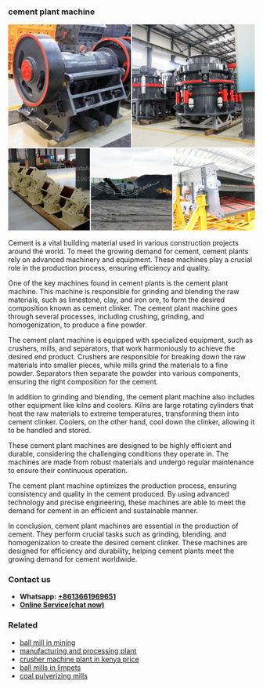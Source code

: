 <h3>cement plant machine</h3><img src='1708589260.jpg' alt=''><p>Cement is a vital building material used in various construction projects around the world. To meet the growing demand for cement, cement plants rely on advanced machinery and equipment. These machines play a crucial role in the production process, ensuring efficiency and quality.</p><p>One of the key machines found in cement plants is the cement plant machine. This machine is responsible for grinding and blending the raw materials, such as limestone, clay, and iron ore, to form the desired composition known as cement clinker. The cement plant machine goes through several processes, including crushing, grinding, and homogenization, to produce a fine powder.</p><p>The cement plant machine is equipped with specialized equipment, such as crushers, mills, and separators, that work harmoniously to achieve the desired end product. Crushers are responsible for breaking down the raw materials into smaller pieces, while mills grind the materials to a fine powder. Separators then separate the powder into various components, ensuring the right composition for the cement.</p><p>In addition to grinding and blending, the cement plant machine also includes other equipment like kilns and coolers. Kilns are large rotating cylinders that heat the raw materials to extreme temperatures, transforming them into cement clinker. Coolers, on the other hand, cool down the clinker, allowing it to be handled and stored.</p><p>These cement plant machines are designed to be highly efficient and durable, considering the challenging conditions they operate in. The machines are made from robust materials and undergo regular maintenance to ensure their continuous operation.</p><p>The cement plant machine optimizes the production process, ensuring consistency and quality in the cement produced. By using advanced technology and precise engineering, these machines are able to meet the demand for cement in an efficient and sustainable manner.</p><p>In conclusion, cement plant machines are essential in the production of cement. They perform crucial tasks such as grinding, blending, and homogenization to create the desired cement clinker. These machines are designed for efficiency and durability, helping cement plants meet the growing demand for cement worldwide.</p><h3>Contact us</h3><ul><li><strong>Whatsapp:&nbsp;<a href="https://wa.me/8613661969651">+8613661969651</a></strong></li><li><a href="https://swt.shibang-china.com/?git&amp;zhl&amp;cement plant machine"><strong>Online Service(chat now)</strong></a></li></ul><h3>Related</h3><ul><li><a href='ball mill in mining.md'>ball mill in mining</a></li><li><a href='manufacturing and processing plant.md'>manufacturing and processing plant</a></li><li><a href='crusher machine plant in kenya price.md'>crusher machine plant in kenya price</a></li><li><a href='ball mills in limpets.md'>ball mills in limpets</a></li><li><a href='coal pulverizing mills.md'>coal pulverizing mills</a></li></ul>